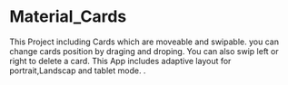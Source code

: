 # Material_Cards
This Project including Cards which are moveable and swipable. you can change cards position by draging and droping. You can also swip left or right to delete a card. This App includes adaptive layout for portrait,Landscap and tablet mode.
.
